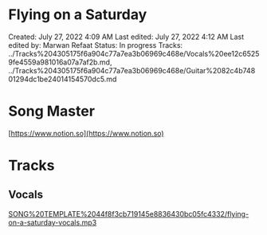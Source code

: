 # Flying on a Saturday

Created: July 27, 2022 4:09 AM
Last edited: July 27, 2022 4:12 AM
Last edited by: Marwan Refaat
Status: In progress
Tracks: ../Tracks%204305175f6a904c77a7ea3b06969c468e/Vocals%20ee12c65259fe4559a981016a07a7af2b.md, ../Tracks%204305175f6a904c77a7ea3b06969c468e/Guitar%2082c4b74801294dc1be24014154570dc5.md

# Song Master

[https://www.notion.so](https://www.notion.so)

# Tracks

## Vocals

[SONG%20TEMPLATE%2044f8f3cb719145e8836430bc05fc4332/flying-on-a-saturday-vocals.mp3](SONG%20TEMPLATE%2044f8f3cb719145e8836430bc05fc4332/flying-on-a-saturday-vocals.mp3)